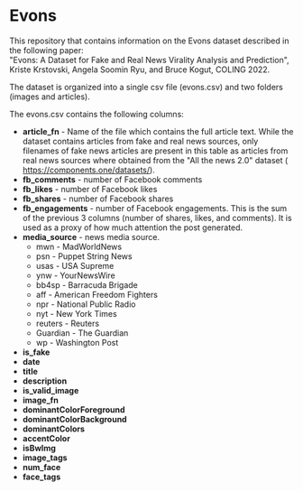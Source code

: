 # Evons
This repository that contains information on the Evons dataset described in the following paper:  
"Evons: A Dataset for Fake and Real News Virality Analysis and Prediction", Kriste Krstovski, Angela Soomin Ryu, and Bruce Kogut, COLING 2022.  

The dataset is organized into a single csv file (evons.csv) and two folders (images and articles). 

The evons.csv contains the following columns:
- **article_fn** -  Name of the file which contains the full article text. While the dataset contains articles from fake and real news sources, only filenames of fake news articles are present in this table as articles from real news sources where obtained from the "All the news 2.0" dataset (
https://components.one/datasets/).  
- **fb_comments** - number of Facebook comments
- **fb_likes** - number of Facebook likes
- **fb_shares** - number of Facebook shares
- **fb_engagements** - number of Facebook engagements. This is the sum of the previous 3 columns (number of shares, likes, and comments). It is used as a proxy of how much attention the post generated.
- **media_source** - news media source. 
  - mwn - MadWorldNews
  - psn - Puppet String News
  - usas - USA Supreme
  - ynw - YourNewsWire
  - bb4sp - Barracuda Brigade
  - aff - American Freedom Fighters
  - npr - National Public Radio
  - nyt - New York Times
  - reuters -  Reuters
  - Guardian - The Guardian
  - wp - Washington Post 
- **is_fake**
- **date**
- **title**
- **description**
- **is_valid_image**
- **image_fn**
- **dominantColorForeground**
- **dominantColorBackground**
- **dominantColors**
- **accentColor**
- **isBwImg**
- **image_tags**
- **num_face**
- **face_tags**
